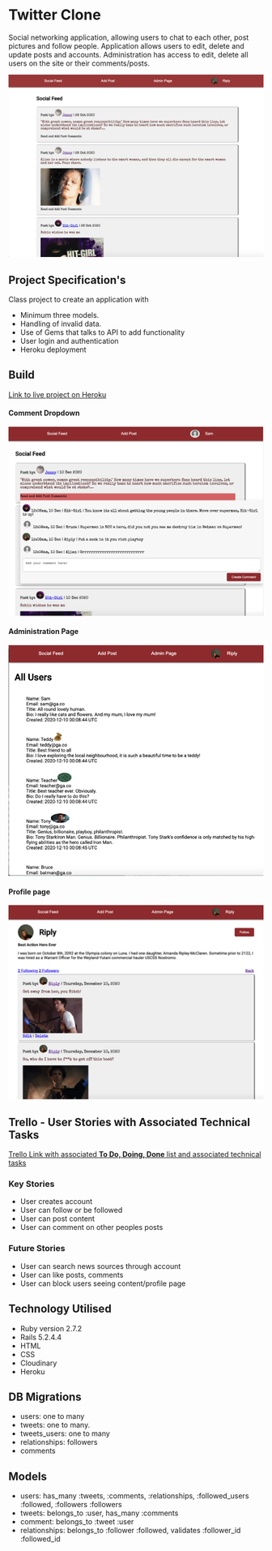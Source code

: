 # Twitter Clone

Social networking application, allowing users to chat to each other, post pictures and follow people. Application allows users to edit, delete and update posts and accounts.
Administration has access to edit, delete all users on the site or their comments/posts.

![First Page](app/assets/images/twitterclone.png)

## Project Specification's
Class project to create an application with
* Minimum three models.
* Handling of invalid data.
* Use of Gems that talks to API to add functionality
* User login and authentication
* Heroku deployment

## Build
[Link to live project on Heroku](https://immense-brushlands-44037.herokuapp.com/)

#### Comment Dropdown
![Comment Page](app/assets/images/comments.jpg)

#### Administration Page
![Administration Page](app/assets/images/admin-page.jpg)

#### Profile page
![Profile Page](app/assets/images/profile-page.jpg)

## Trello - User Stories with Associated Technical Tasks
[Trello Link with associated **To Do, Doing, Done** list and associated technical tasks](https://trello.com/b/dXFoKPrs/twitter-clone)

### Key Stories
* User creates account
* User can follow or be followed
* User can post content
* User can comment on other peoples posts

### Future Stories
* User can search news sources through account
* User can like posts, comments
* User can block users seeing content/profile page


## Technology Utilised
* Ruby version 2.7.2
* Rails 5.2.4.4
* HTML
* CSS
* Cloudinary
* Heroku

## DB Migrations
* users: one to many
* tweets: one to many.
* tweets_users: one to many
* relationships: followers
* comments

## Models
* users: has_many :tweets, :comments, :relationships, :followed_users :followed, :followers :followers
* tweets: belongs_to :user, has_many :comments
* comment: belongs_to :tweet :user
* relationships: belongs_to :follower :followed, validates :follower_id :followed_id
